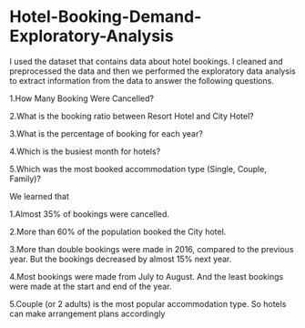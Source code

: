 # Hotel-Booking-Demand-Exploratory-Analysis

I used the dataset that contains data about hotel bookings.
I cleaned and preprocessed the data and then we performed the exploratory data analysis to extract information from the data to answer the following questions.

1.How Many Booking Were Cancelled?

2.What is the booking ratio between Resort Hotel and City Hotel?

3.What is the percentage of booking for each year?

4.Which is the busiest month for hotels?

5.Which was the most booked accommodation type (Single, Couple, Family)?

We learned that

1.Almost 35% of bookings were cancelled.

2.More than 60% of the population booked the City hotel.

3.More than double bookings were made in 2016, compared to the previous year. But the bookings decreased by almost 15% next year.

4.Most bookings were made from July to August. And the least bookings were made at the start and end of the year.

5.Couple (or 2 adults) is the most popular accommodation type. So hotels can make arrangement plans accordingly
